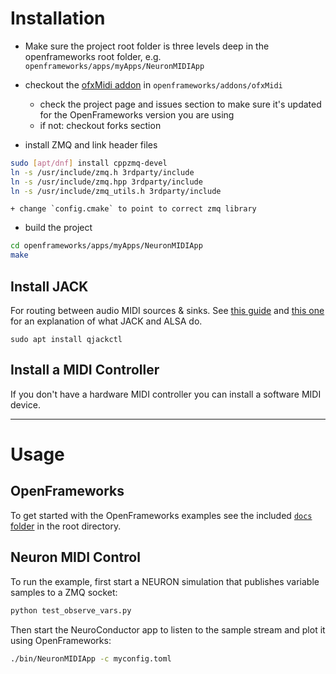 # Installation

- Make sure the project root folder is three levels deep in the openframeworks
  root folder, e.g. `openframeworks/apps/myApps/NeuronMIDIApp`

- checkout the [ofxMidi addon](https://github.com/danomatika/ofxMidi)
  in `openframeworks/addons/ofxMidi`
    + check the project page and issues section to make sure it's updated
      for the OpenFrameworks version you are using
    + if not: checkout forks section

- install ZMQ and link header files

``` sh
sudo [apt/dnf] install cppzmq-devel
ln -s /usr/include/zmq.h 3rdparty/include
ln -s /usr/include/zmq.hpp 3rdparty/include
ln -s /usr/include/zmq_utils.h 3rdparty/include
```
    + change `config.cmake` to point to correct zmq library

- build the project

```sh
cd openframeworks/apps/myApps/NeuronMIDIApp
make
```

## Install JACK

For routing between audio MIDI sources & sinks. See [this guide](http://tedfelix.com/linux/linux-midi.html) and [this one](https://libremusicproduction.com/articles/demystifying-jack-%E2%80%93-beginners-guide-getting-started-jack) for an explanation of what JACK and ALSA do.

```
sudo apt install qjackctl
```

## Install a MIDI Controller

If you don't have a hardware MIDI controller you can install a software MIDI device.

--------------------------------------------------------------------------------

# Usage

## OpenFrameworks

To get started with the OpenFrameworks examples see the included [`docs` folder](https://github.com/openframeworks/openFrameworks/blob/master/docs/table_of_contents.md)
in the root directory.

## Neuron MIDI Control

To run the example, first start a NEURON simulation that publishes variable
samples to a ZMQ socket:

```sh
python test_observe_vars.py
```

Then start the NeuroConductor app to listen to the sample stream and
plot it using OpenFrameworks:

```sh
./bin/NeuronMIDIApp -c myconfig.toml
```
